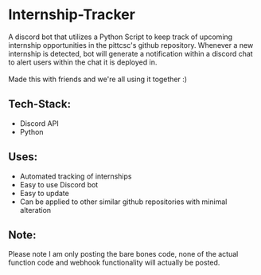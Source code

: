 # Internship-Tracker
A discord bot that utilizes a Python Script to keep track of upcoming internship opportunities in the pittcsc's github repository. Whenever a new internship is detected, bot will generate a notification within a discord chat to alert users within the chat it is deployed in.
<br><br>
Made this with friends and we're all using it together :)
## Tech-Stack:
- Discord API
- Python 
## Uses:
- Automated tracking of internships
- Easy to use Discord bot 
- Easy to update
- Can be applied to other similar github repositories with minimal alteration
## Note:
Please note I am only posting the bare bones code, none of the actual function code and webhook functionality will actually be posted.

